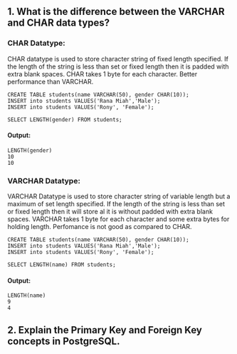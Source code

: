 ## 1. What is the difference between the VARCHAR and CHAR data types?

### CHAR Datatype:
CHAR datatype is used to store character string of fixed length specified. If the length of the string is less than set or fixed length then it is padded with extra blank spaces. CHAR takes 1 byte for each character. Better performance than VARCHAR.

```
CREATE TABLE students(name VARCHAR(50), gender CHAR(10));
INSERT into students VALUES('Rana Miah','Male');
INSERT into students VALUES('Rony', 'Female');

SELECT LENGTH(gender) FROM students;
```
#### Output:
```
LENGTH(gender)
10
10
```
### VARCHAR Datatype:
VARCHAR Datatype is used to store character string of variable length but a maximum of set length specified. If the length of the string is less than set or fixed length then it will store al it is without padded with extra blank spaces. VARCHAR takes 1 byte for each character and some extra bytes for holding length. Perfomance is not good as compared to CHAR.
```
CREATE TABLE students(name VARCHAR(50), gender CHAR(10));
INSERT into students VALUES('Rana Miah','Male');
INSERT into students VALUES('Rony', 'Female');

SELECT LENGTH(name) FROM students;
``` 
#### Output:
```
LENGTH(name)
9
4
```
## 2. Explain the Primary Key and Foreign Key concepts in PostgreSQL.